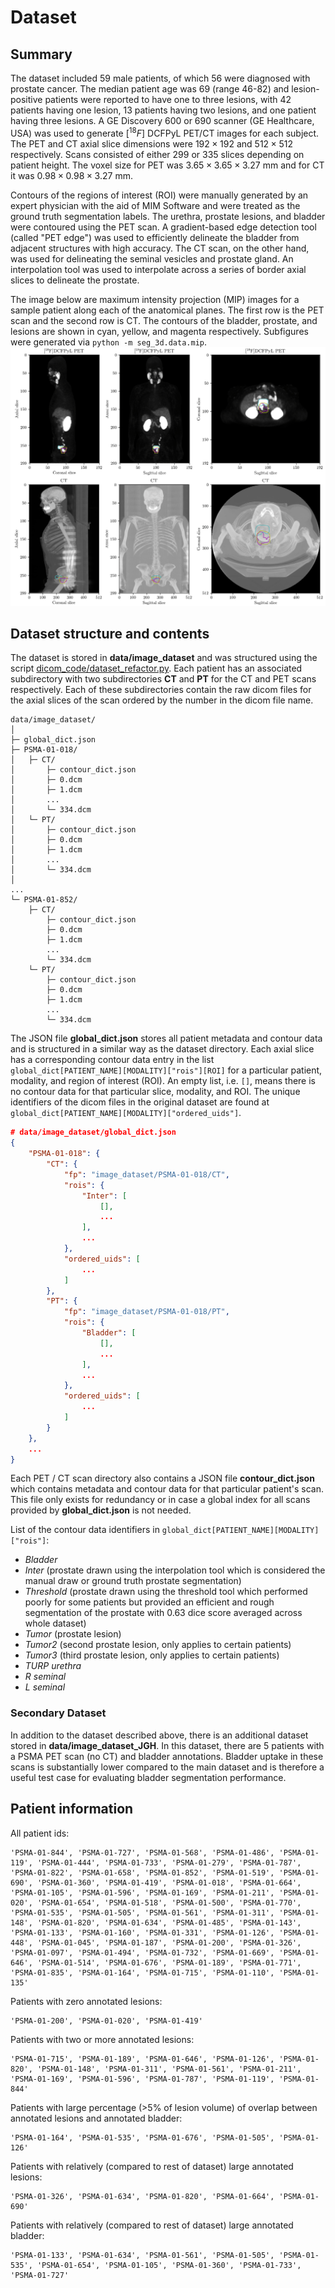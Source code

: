 # Dataset

## Summary
The dataset included 59 male patients, of which 56 were diagnosed with prostate cancer. The median patient age was 69 (range 46-82) and lesion-positive patients were reported to have one to three lesions, with 42 patients having one lesion, 13 patients having two lesions, and one patient having three lesions. A GE Discovery 600 or 690 scanner (GE Healthcare, USA) was used to generate $[^{18}F]$ DCFPyL PET/CT images for each subject. The PET and CT axial slice dimensions were $192 \times 192$ and $512 \times 512$ respectively. Scans consisted of either 299 or 335 slices depending on patient height. The voxel size for PET was $3.65 \times 3.65 \times 3.27$ mm and for CT it was $0.98 \times 0.98 \times 3.27$ mm.

Contours of the regions of interest (ROI) were manually generated by an expert physician with the aid of MIM Software and were treated as the ground truth segmentation labels. The urethra, prostate lesions, and bladder were contoured using the PET scan. A gradient-based edge detection tool (called "PET edge") was used to efficiently delineate the bladder from adjacent structures with high accuracy. The CT scan, on the other hand, was used for delineating the seminal vesicles and prostate gland. An interpolation tool was used to interpolate across a series of border axial slices to delineate the prostate.

The image below are maximum intensity projection (MIP) images for a sample patient along each of the anatomical planes. The first row is the PET scan and the second row is CT. The contours of the bladder, prostate, and lesions are shown in cyan, yellow, and magenta respectively. Subfigures were generated via `python -m seg_3d.data.mip`.
![](https://github.com/qurit/prostate_segmentation/blob/a539324d1eff217493e759efcb29e9307e52979c/docs/figures/mip.png)

## Dataset structure and contents
The dataset is stored in **data/image_dataset** and was structured using the script [dicom_code/dataset_refactor.py](https://github.com/qurit/prostate_segmentation/blob/1db894b648816fd343518d2591b981a2a7b7de04/dicom_code/dataset_refactor.py). Each patient has an associated subdirectory with two subdirectories **CT** and **PT** for the CT and PET scans respectively. Each of these subdirectories contain the raw dicom files for the axial slices of the scan ordered by the number in the dicom file name.
```
data/image_dataset/
│
├─ global_dict.json
├─ PSMA-01-018/
│   ├─ CT/
│       ├─ contour_dict.json
│       ├─ 0.dcm
│       ├─ 1.dcm
│       ...
│       └─ 334.dcm
│   └─ PT/
│       ├─ contour_dict.json
│       ├─ 0.dcm
│       ├─ 1.dcm
│       ...
│       └─ 334.dcm
│
...
└─ PSMA-01-852/
    ├─ CT/
        ├─ contour_dict.json
        ├─ 0.dcm
        ├─ 1.dcm
        ...
        └─ 334.dcm
    └─ PT/
        ├─ contour_dict.json
        ├─ 0.dcm
        ├─ 1.dcm
        ...
        └─ 334.dcm
```
The JSON file **global_dict.json** stores all patient metadata and contour data and is structured in a similar way as the dataset directory. Each axial slice has a corresponding contour data entry in the list `global_dict[PATIENT_NAME][MODALITY]["rois"][ROI]` for a particular patient, modality, and region of interest (ROI). An empty list, i.e. `[]`, means there is no contour data for that particular slice, modality, and ROI. The unique identifiers of the dicom files in the original dataset are found at `global_dict[PATIENT_NAME][MODALITY]["ordered_uids"]`.
```json
# data/image_dataset/global_dict.json 
{
    "PSMA-01-018": {
        "CT": {
            "fp": "image_dataset/PSMA-01-018/CT",
            "rois": {
                "Inter": [
                    [],
                    ...
                ],
                ...
            },
            "ordered_uids": [
                ...
            ]
        },
        "PT": {
            "fp": "image_dataset/PSMA-01-018/PT",
            "rois": {
                "Bladder": [
                    [],
                    ...
                ],
                ...
            },
            "ordered_uids": [
                ...
            ]
        }
    },
    ...
}
```
Each PET / CT scan directory also contains a JSON file **contour_dict.json** which contains metadata and contour data for that particular patient's scan. This file only exists for redundancy or in case a global index for all scans provided by **global_dict.json** is not needed.


List of the contour data identifiers in `global_dict[PATIENT_NAME][MODALITY]["rois"]`:
- *Bladder*
- *Inter* (prostate drawn using the interpolation tool which is considered the manual draw or ground truth prostate segmentation)
- *Threshold* (prostate drawn using the threshold tool which performed poorly for some patients but provided an efficient and rough segmentation of the prostate with 0.63 dice score averaged across whole dataset)
- *Tumor* (prostate lesion)
- *Tumor2* (second prostate lesion, only applies to certain patients)
- *Tumor3* (third prostate lesion, only applies to certain patients)
- *TURP urethra*
- *R seminal*
- *L seminal*

### Secondary Dataset
In addition to the dataset described above, there is an additional dataset stored in **data/image_dataset_JGH**. In this dataset, there are 5 patients with a PSMA PET scan (no CT) and bladder annotations. Bladder uptake in these scans is substantially lower compared to the main dataset and is therefore a useful test case for evaluating bladder segmentation performance.

## Patient information
All patient ids:
```
'PSMA-01-844', 'PSMA-01-727', 'PSMA-01-568', 'PSMA-01-486', 'PSMA-01-119', 'PSMA-01-444', 'PSMA-01-733', 'PSMA-01-279', 'PSMA-01-787', 'PSMA-01-822', 'PSMA-01-658', 'PSMA-01-852', 'PSMA-01-519', 'PSMA-01-690', 'PSMA-01-360', 'PSMA-01-419', 'PSMA-01-018', 'PSMA-01-664', 'PSMA-01-105', 'PSMA-01-596', 'PSMA-01-169', 'PSMA-01-211', 'PSMA-01-020', 'PSMA-01-654', 'PSMA-01-518', 'PSMA-01-500', 'PSMA-01-770', 'PSMA-01-535', 'PSMA-01-505', 'PSMA-01-561', 'PSMA-01-311', 'PSMA-01-148', 'PSMA-01-820', 'PSMA-01-634', 'PSMA-01-485', 'PSMA-01-143', 'PSMA-01-133', 'PSMA-01-160', 'PSMA-01-331', 'PSMA-01-126', 'PSMA-01-448', 'PSMA-01-045', 'PSMA-01-187', 'PSMA-01-200', 'PSMA-01-326', 'PSMA-01-097', 'PSMA-01-494', 'PSMA-01-732', 'PSMA-01-669', 'PSMA-01-646', 'PSMA-01-514', 'PSMA-01-676', 'PSMA-01-189', 'PSMA-01-771', 'PSMA-01-835', 'PSMA-01-164', 'PSMA-01-715', 'PSMA-01-110', 'PSMA-01-135'
```

Patients with zero annotated lesions:
```
'PSMA-01-200', 'PSMA-01-020', 'PSMA-01-419'
```

 Patients with two or more annotated lesions:
 ```
 'PSMA-01-715', 'PSMA-01-189', 'PSMA-01-646', 'PSMA-01-126', 'PSMA-01-820', 'PSMA-01-148', 'PSMA-01-311', 'PSMA-01-561', 'PSMA-01-211', 'PSMA-01-169', 'PSMA-01-596', 'PSMA-01-787', 'PSMA-01-119', 'PSMA-01-844'
 ``` 

Patients with large percentage (>5% of lesion volume) of overlap between annotated lesions and annotated bladder:
```
'PSMA-01-164', 'PSMA-01-535', 'PSMA-01-676', 'PSMA-01-505', 'PSMA-01-126'
```

Patients with relatively (compared to rest of dataset) large annotated lesions:
```
'PSMA-01-326', 'PSMA-01-634', 'PSMA-01-820', 'PSMA-01-664', 'PSMA-01-690'
```

Patients with relatively (compared to rest of dataset) large annotated bladder:
```
'PSMA-01-133', 'PSMA-01-634', 'PSMA-01-561', 'PSMA-01-505', 'PSMA-01-535', 'PSMA-01-654', 'PSMA-01-105', 'PSMA-01-360', 'PSMA-01-733', 'PSMA-01-727'
```
